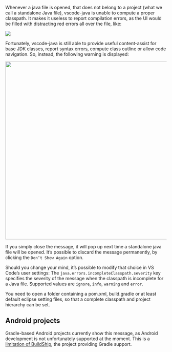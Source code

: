 Whenever a java file is opened, that does not belong to a project (what we call a standalone Java file), vscode-java is unable to compute a proper classpath. It makes it useless to report compilation errors, as the UI would be filled with distracting red errors all over the file, like:

<img src="https://user-images.githubusercontent.com/148698/49049616-bd28bd00-f1ad-11e8-8122-598fb1aee14f.png">

Fortunately, vscode-java is still able to provide useful content-assist for base JDK classes, report syntax errors, compute class outline or allow code navigation. So, instead, the following warning is displayed:

<img width="555" src="https://user-images.githubusercontent.com/148698/37247458-ac9336c8-2480-11e8-85fa-f80ee427b268.png">

If you simply close the message, it will pop up next time a standalone java file will be opened. It’s possible to discard the message permanently, by clicking the `Don’t Show Again` option. 

Should you change your mind, it’s possible to modify that choice in VS Code’s user settings: The `java.errors.incompleteClasspath.severity` key specifies the severity of the message when the classpath is incomplete for a Java file. Supported values are `ignore`, `info`, `warning` and `error`.

You need to open a folder containing a pom.xml, build.gradle or at least default eclipse setting files, so that a complete classpath and project hierarchy can be set.

## Android projects
Gradle-based Android projects currently show this message, as Android development is not unfortunately supported at the moment. This is a [limitation of BuildShip](https://bugs.eclipse.org/bugs/show_bug.cgi?id=468315), the project providing Gradle support. 